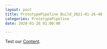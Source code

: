 ```yaml
---
layout: post
title: PrototypePipeline Build_2021-01-26-40
categories: PrototypePipeline
date: 2020-01-26 01:00:00

---
```

Test our [Content](https://github.com/Nowhere-Know-How/PipelinePrototype-Releases/releases/download/latest-master/Build_2021-01-26-40.zip).

